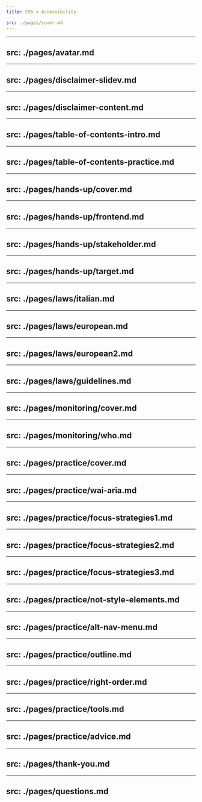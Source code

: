 ```yaml
---
title: CSS x Accessibility

src: ./pages/cover.md
---
```


---
src: ./pages/avatar.md
---

---
src: ./pages/disclaimer-slidev.md
---

---
src: ./pages/disclaimer-content.md
---

---
src: ./pages/table-of-contents-intro.md
---

---
src: ./pages/table-of-contents-practice.md
---

---
src: ./pages/hands-up/cover.md
---

---
src: ./pages/hands-up/frontend.md
---

---
src: ./pages/hands-up/stakeholder.md
---

---
src: ./pages/hands-up/target.md
---

---
src: ./pages/laws/italian.md
---

---
src: ./pages/laws/european.md
---

---
src: ./pages/laws/european2.md
---

---
src: ./pages/laws/guidelines.md
---

---
src: ./pages/monitoring/cover.md
---
---
src: ./pages/monitoring/who.md
---

---
src: ./pages/practice/cover.md
---

---
src: ./pages/practice/wai-aria.md
---

---
src: ./pages/practice/focus-strategies1.md
---

---
src: ./pages/practice/focus-strategies2.md
---

---
src: ./pages/practice/focus-strategies3.md
---

---
src: ./pages/practice/not-style-elements.md
---

---
src: ./pages/practice/alt-nav-menu.md
---

---
src: ./pages/practice/outline.md
---

---
src: ./pages/practice/right-order.md
---

---
src: ./pages/practice/tools.md
---

---
src: ./pages/practice/advice.md
---

---
src: ./pages/thank-you.md
---

---
src: ./pages/questions.md
---